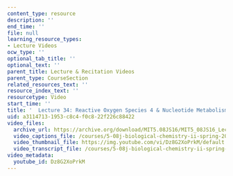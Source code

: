 ```yaml
---
content_type: resource
description: ''
end_time: ''
file: null
learning_resource_types:
- Lecture Videos
ocw_type: ''
optional_tab_title: ''
optional_text: ''
parent_title: Lecture & Recitation Videos
parent_type: CourseSection
related_resources_text: ''
resource_index_text: ''
resourcetype: Video
start_time: ''
title: '  Lecture 34: Reactive Oxygen Species 4 & Nucleotide Metabolism 1'
uid: a3114713-1953-c8c4-f0c8-22f226c88422
video_files:
  archive_url: https://archive.org/download/MIT5.08JS16/MIT5_08JS16_Lecture_34_300k.mp4
  video_captions_file: /courses/5-08j-biological-chemistry-ii-spring-2016/2e2163f5b79153d8af5e63662d2b9b91_Dz8G2XoPrkM.vtt
  video_thumbnail_file: https://img.youtube.com/vi/Dz8G2XoPrkM/default.jpg
  video_transcript_file: /courses/5-08j-biological-chemistry-ii-spring-2016/9aef4f053a05d4d4e8981abbc4ec1bc7_Dz8G2XoPrkM.pdf
video_metadata:
  youtube_id: Dz8G2XoPrkM
---
```

